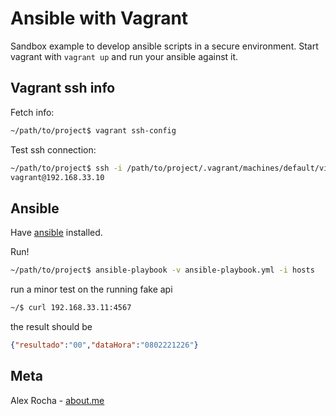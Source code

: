 # Ansible with Vagrant

Sandbox example to develop ansible scripts in a secure environment.
Start vagrant with `vagrant up` and run your ansible against it.

## Vagrant ssh info

Fetch info:
```bash
~/path/to/project$ vagrant ssh-config
```

Test ssh connection:
```bash
~/path/to/project$ ssh -i /path/to/project/.vagrant/machines/default/virtualbox/private_key
vagrant@192.168.33.10
```
## Ansible

Have [ansible](https://docs.ansible.com/ansible/2.4/intro_installation.html#latest-releases-via-apt-ubuntu) installed.

Run!
```bash
~/path/to/project$ ansible-playbook -v ansible-playbook.yml -i hosts
```

run a minor test on the running fake api
```bash
~/$ curl 192.168.33.11:4567
```

the result should be
```json
{"resultado":"00","dataHora":"0802221226"}
```

## Meta

Alex Rocha - [about.me](http://about.me/alex.rochas)
